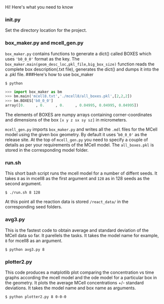Hi! Here's what you need to know
### init.py
Set the directory location for the project.

### box_maker.py and mcell_gen.py 
`box_maker.py` contains functions to generate a dict() called BOXES which uses `'b0_0_0'` format as the key.
The `box_maker.main(geom_desc_loc,pkl_file,big_box_size)` function reads the complete box description(.txt file), generates the dict() and dumps it into the a .pkl file.
 ###Here's how to use box_maker 
 ```shell
$ python
```
```python
>>> import box_maker as bm
>>> bm.main('mcell8.txt','./mcell8/all_boxes.pkl',[2,2,2])
>>> bm.BOXES['b0_0_0']
array([0.     , 0.     , 0.     , 0.04995, 0.04995, 0.04995])
```
The elements of BOXES are numpy arrays containing corner-coordinates and dimensions of the box `[x y z sx sy sz]` in micrometers.   

`mcell_gen.py` imports `box_maker.py` and writes all the `.mdl` files for the MCell model using the given box geometry. By default it uses '`b0_0_0'` as the release site. At the top of `mcell_gen.py` you need to specify a couple of details as per your requirements of the MCell model.
The `all_boxes.pkl` is stored in the corresponding model folder.

### run.sh
This short bash script runs the mcell model for a number of diffent seeds.
It takes `8` as in mcell8 as the first argument and `128` as in 128 seeds as the second argument.
```shell
$ ./run.sh 8 128
```

At this point all the reaction data is stored `/react_data/` in the corresponding seed folders.

### avg3.py
This is the fastest code to obtain average and standard deviation of the MCell data so far. It parellels the tasks. It takes the model name for example, `8` for mcell8 as an argument.
```shell
$ python avg3.py 8
```

### plotter2.py
This code produces a matplotlib plot comparing the concentration vs time graphs according the mcell model and the ode model for a particular box in the geometry. It plots the average MCell concentrations +/- standard deviations. It takes the model name and box name as arguments.
```shell
$ python plotter2.py 8 0-0-0
```

